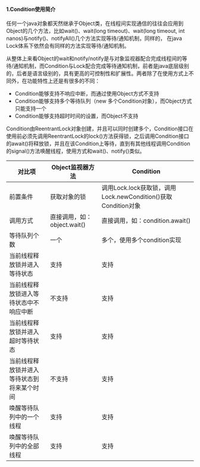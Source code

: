 #### 1.Condition使用简介
任何一个java对象都天然继承于Object类，在线程间实现通信的往往会应用到Object的几个方法，比如wait()、wait(long timeout)、wait(long timeout, int nanos)与notify()、notifyAll()几个方法实现等待/通知机制，同样的， 在java Lock体系下依然会有同样的方法实现等待/通知机制。

从整体上来看Object的wait和notify/notify是与对象监视器配合完成线程间的等待/通知机制，而Condition与Lock配合完成等待通知机制，前者是java底层级别的，后者是语言级别的，具有更高的可控制性和扩展性。两者除了在使用方式上不同外，在功能特性上还是有很多的不同：
- Condition能够支持不响应中断，而通过使用Object方式不支持
- Condition能够支持多个等待队列（new 多个Condition对象），而Object方式只能支持一个
- Condition能够支持超时时间的设置，而Object不支持

Condition由ReentrantLock对象创建，并且可以同时创建多个，Condition接口在使用前必须先调用ReentrantLock的lock()方法获得锁，之后调用Condition接口的await()将释放锁，并且在该Condition上等待，直到有其他线程调用Condition的signal()方法唤醒线程，使用方式和wait()、notify()类似。

对比项|	Object监视器方法|	Condition
-|-|-
前置条件|	获取对象的锁|	调用Lock.lock获取锁，调用Lock.newCondition()获取Condition对象
调用方式|	直接调用，如：object.wait()|	直接调用，如：condition.await()
等待队列个数|	一个|	多个，使用多个condition实现
当前线程释放锁并进入等待状态|	支持|	支持
当前线程释放锁进入等待状态中不响应中断|	不支持|	支持
当前线程释放锁并进入超时等待状态|	支持|	支持
当前线程释放锁并进入等待状态到将来某个时间	|不支持|	支持
唤醒等待队列中的一个线程|	支持	|支持
唤醒等待队列中的全部线程	|支持	|支持
